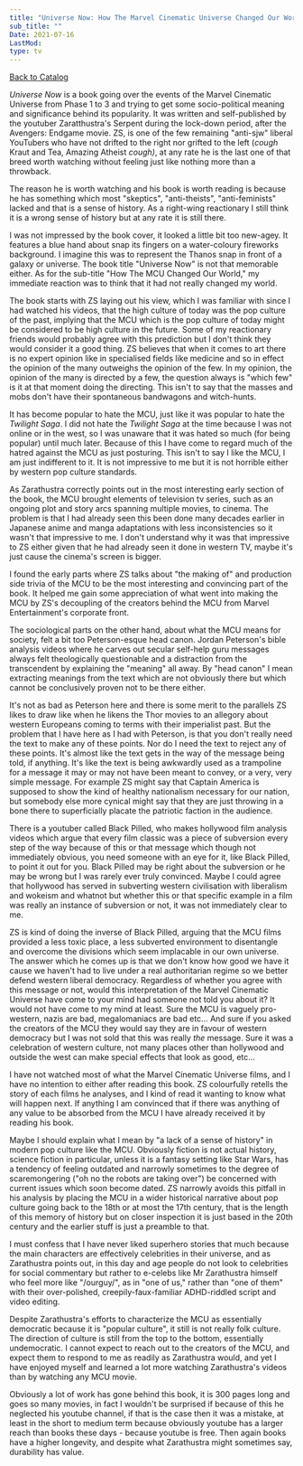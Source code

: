 ```yaml
---
title: "Universe Now: How The Marvel Cinematic Universe Changed Our World by Zarathustra' Serpent (Arad Alper)"
sub_title: ""
Date: 2021-07-16
LastMod:
type: tv
---
```


[Back to Catalog](/)

_Universe Now_ is a book going over the events of the Marvel Cinematic Universe from Phase 1 to 3 and trying to get some socio-political meaning and significance behind its popularity. It was written and self-published by the youtuber Zaratthustra's Serpent during the lock-down period, after the Avengers: Endgame movie. ZS, is one of the few remaining "anti-sjw" liberal YouTubers who have not drifted to the right nor grifted to the left (_cough_ Kraut and Tea, Amazing Atheist _cough)_, at any rate he is the last one of that breed worth watching without feeling just like nothing more than a throwback.

The reason he is worth watching and his book is worth reading is because he has something which most "skeptics", "anti-theists", "anti-feminists" lacked and that is a sense of history. As a right-wing reactionary I still think it is a wrong sense of history but at any rate it is still there.

I was not impressed by the book cover, it looked a little bit too new-agey. It features a blue hand about snap its fingers on a water-coloury fireworks background. I imagine this was to represent the Thanos snap in front of a galaxy or universe. The book title "Universe Now" is not that memorable either. As for the sub-title "How The MCU Changed Our World," my immediate reaction was to think that it had not really changed my world.

The book starts with ZS laying out his view, which I was familiar with since I had watched his videos, that the high culture of today was the pop culture of the past, implying that the MCU which is the pop culture of today might be considered to be high culture in the future. Some of my reactionary friends would probably agree with this prediction but I don't think they would consider it a good thing. ZS believes that when it comes to art there is no expert opinion like in specialised fields like medicine and so in effect the opinion of the many outweighs the opinion of the few. In my opinion, the opinion of the many is directed by a few, the question always is "which few" is it at that moment doing the directing. This isn't to say that the masses and mobs don't have their spontaneous bandwagons and witch-hunts.

It has become popular to hate the MCU, just like it was popular to hate the _Twilight Saga_. I did not hate the _Twilight Saga_ at the time because I was not online or in the west, so I was unaware that it was hated so much (for being popular) until much later. Because of this I have come to regard much of the hatred against the MCU as just posturing. This isn't to say I like the MCU, I am just indifferent to it. It is not impressive to me but it is not horrible either by western pop culture standards.

As Zarathustra correctly points out in the most interesting early section of the book, the MCU brought elements of television tv series, such as an ongoing plot and story arcs spanning multiple movies, to cinema. The problem is that I had already seen this been done many decades earlier in Japanese anime and manga adaptations with less inconsistencies so it wasn't that impressive to me. I don't understand why it was that impressive to ZS either given that he had already seen it done in western TV, maybe it's just cause the cinema's screen is bigger.

I found the early parts where ZS talks about "the making of" and production side trivia of the MCU to be the most interesting and convincing part of the book. It helped me gain some appreciation of what went into making the MCU by ZS's decoupling of the creators behind the MCU from Marvel Entertainment's corporate front.

The sociological parts on the other hand, about what the MCU means for society, felt a bit too Peterson-esque head canon. Jordan Peterson's bible analysis videos where he carves out secular self-help guru messages always felt theologically questionable and a distraction from the transcendent by explaining the "meaning" all away. By "head canon" I mean extracting meanings from the text which are not obviously there but which cannot be conclusively proven not to be there either.

It's not as bad as Peterson here and there is some merit to the parallels ZS likes to draw like when he likens the Thor movies to an allegory about western Europeans coming to terms with their imperialist past. But the problem that I have here as I had with Peterson, is that you don't really need the text to make any of these points. Nor do I need the text to reject any of these points. It's almost like the text gets in the way of the message being told, if anything. It's like the text is being awkwardly used as a trampoline for a message it may or may not have been meant to convey, or a very, very simple message. For example ZS might say that Captain America is supposed to show the kind of healthy nationalism necessary for our nation, but somebody else more cynical might say that they are just throwing in a bone there to superficially placate the patriotic faction in the audience.

There is a youtuber called Black Pilled, who makes hollywood film analysis videos which argue that every film classic was a piece of subversion every step of the way because of this or that message which though not immediately obvious, you need someone with an eye for it, like Black Pilled, to point it out for you. Black Pilled may be right about the subversion or he may be wrong but I was rarely ever truly convinced. Maybe I could agree that hollywood has served in subverting western civilisation with liberalism and wokeism and whatnot but whether this or that specific example in a film was really an instance of subversion or not, it was not immediately clear to me.

ZS is kind of doing the inverse of Black Pilled, arguing that the MCU films provided a less toxic place, a less subverted environment to disentangle and overcome the divisions which seem implacable in our own universe. The answer which he comes up is that we don't know how good we have it cause we haven't had to live under a real authoritarian regime so we better defend western liberal democracy. Regardless of whether you agree with this message or not, would this interpretation of the Marvel Cinematic Universe have come to your mind had someone not told you about it? It would not have come to my mind at least. Sure the MCU is vaguely pro-western, nazis are bad, megalomaniacs are bad etc... And sure if you asked the creators of the MCU they would say they are in favour of western democracy but I was not sold that this was really _the_ message. Sure it was a celebration of western culture, not many places other than hollywood and outside the west can make special effects that look as good, etc...

I have not watched most of what the Marvel Cinematic Universe films, and I have no intention to either after reading this book. ZS colourfully retells the story of each films he analyses, and I kind of read it wanting to know what will happen next. If anything I am convinced that if there was anything of any value to be absorbed from the MCU I have already received it by reading his book.

Maybe I should explain what I mean by "a lack of a sense of history" in modern pop culture like the MCU. Obviously fiction is not actual history, science fiction in particular, unless it is a fantasy setting like Star Wars, has a tendency of feeling outdated and narrowly sometimes to the degree of scaremongering ("oh no the robots are taking over") be concerned with current issues which soon become dated. ZS narrowly avoids this pitfall in his analysis by placing the MCU in a wider historical narrative about pop culture going back to the 18th or at most the 17th century, that is the length of this memory of history but on closer inspection it is just based in the 20th century and the earlier stuff is just a preamble to that.

I must confess that I have never liked superhero stories that much because the main characters are effectively celebrities in their universe, and as Zarathustra points out, in this day and age people do not look to celebrities for social commentary but rather to e-celebs like Mr Zarathustra himself who feel more like "/ourguy/", as in "one of us," rather than "one of them" with their over-polished, creepily-faux-familiar ADHD-riddled script and video editing.

Despite Zarathustra's efforts to characterize the MCU as essentially democratic because it is "popular culture", it still is not really folk culture. The direction of culture is still from the top to the bottom, essentially undemocratic. I cannot expect to reach out to the creators of the MCU, and expect them to respond to me as readily as Zarathustra would, and yet I have enjoyed myself and learned a lot more watching Zarathustra's videos than by watching any MCU movie.

Obviously a lot of work has gone behind this book, it is 300 pages long and goes so many movies, in fact I wouldn't be surprised if because of this he neglected his youtube channel, if that is the case then it was a mistake, at least in the short to medium term because obviously youtube has a larger reach than books these days - because youtube is free. Then again books have a higher longevity, and despite what Zarathustra might sometimes say, durability has value.
